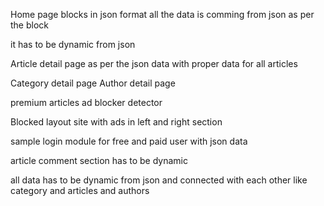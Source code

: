 Home page blocks in json format
all the data is comming from json as per the block

it has to be dynamic from json

Article detail page as per the json data
with proper data for all articles

Category detail page
Author detail page

premium articles
ad blocker detector

Blocked layout site with ads in left and right section

sample login module for free and paid user with json data

article comment section has to be dynamic

all data has to be dynamic from json and connected with each other like category and articles and authors
